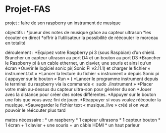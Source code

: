 # Projet-FAS

projet : faire de son raspberry un instrument de musique

objectifs : *joueur des notes de musique grâce au capteur ultrason 
            *les écouter en direct
            *offrir à l’utilisateur la possibilité de réécouter le morceau en totalité
            
déroulement :
            *Equipez votre Raspberry pi 3 (sous Raspbian) d’un shield. Brancher un capteur ultrason au port D4 et un bouton au port D3
            *Brancher le Raspberry pi à un cable ethernet, un clavier, une souris et ainsi qu’un écran
            *Ouvrir le logiciel sonic pi( Sonic Pi v2.11.1) et charger le fichier «  instrument.txt »
            *Lancer la lecture du fichier « instrument » depuis Sonic pi ( appuyer sur le bouton « Run » ) 
            *Lancer le programme instrument depuis le terminal du raspberry via la commande «  sudo ./instrument » 
            *Placer votre main au-dessus du capteur ultra-son pour générer du son
            *Jouer avec la distance pour créer des notes différentes.
            *Appuyer sur le bouton une fois que vous avez fini de jouer.
            *Réappuyer si vous voulez réécouter la musique.
            *Sauvegarder le fichier text « musique_live » créé si on veut pouvoir le réécouter plus tard

            
matos nécessaire :
            * un raspberry
            * 1 capteur ultrasons
            * 1 capteur bouton
            * 1 écran + 1 clavier + une souris + un câble HDMI 
            * un haut parleur
            
